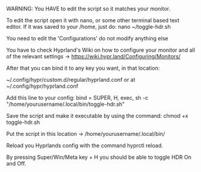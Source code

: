 WARNING: You HAVE to edit the script so it matches your monitor.

To edit the script open it with nano, or some other terminal based text editor. 
If it was saved to your /home, just do: nano ~/toggle-hdr.sh

You need to edit the 
'Configurations'
do not modify anything else

You have to check Hyprland's Wiki on how to configure your monitor and all of the relevant settings -> https://wiki.hypr.land/Configuring/Monitors/

After that you can bind it to any key you want, in that location:

~/.config/hypr/custom.d/regular/hyprland.conf
or at
~/.config/hypr/hyprland.conf

Add this line to your config: bind = SUPER, H, exec, sh -c "/home/yourusername/.local/bin/toggle-hdr.sh"

Save the script and make it executable by using the command: chmod +x toggle-hdr.sh

Put the script in this location -> /home/yourusername/.local/bin/

Reload you Hyprlands config with the command hyprctl reload.

By pressing Super/Win/Meta key + H you should be able to toggle HDR On and Off.



